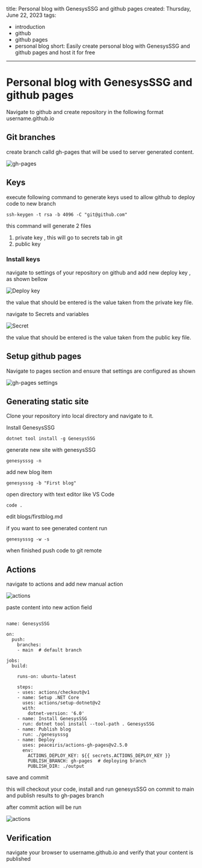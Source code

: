 title: Personal blog with GenesysSSG and github pages
created: Thursday, June 22, 2023
tags:
  - introduction
  - github
  - github pages
  - personal blog
short: Easily create personal blog with GenesysSSG and github pages and host it for free
---
# Personal blog with GenesysSSG and github pages

Navigate to github and create repository in the following format username.github.io

## Git branches
create branch calld gh-pages that will be used to server generated content.

![gh-pages](../images/blog3.png)

## Keys

execute following command to generate keys used to allow github to deploy code to new branch

```
ssh-keygen -t rsa -b 4096 -C "git@github.com"
```

this command will generate 2 files

1. private key , this will go to secrets tab in git 
2. public key 


### Install keys

navigate to settings of your repository on github and add new deploy key , as shown bellow

![Deploy key](../images/blog1.png)

the value that should be entered is the value taken from the private key file.

navigate to Secrets and variables 

![Secret](../images/blog2.png)

the value that should be entered is the value taken from the public key file.

## Setup github pages

Navigate to pages section and ensure that settings are configured as shown

![gh-pages settings](../images/blog4.png)

## Generating static site

Clone your repository into local directory and navigate to it.

Install GenesysSSG 

```
dotnet tool install -g GenesysSSG
```

generate new site with genesysSSG

```
genesysssg -n
```

add new blog item 

```
genesysssg -b "First blog"
```

open directory with text editor like VS Code

```
code .
```

edit blogs/firstblog.md

if you want to see generated content run 

```
genesysssg -w -s
```

when finished push code to git remote

## Actions

navigate to actions and add new manual action

![actions](../images/blog5.png)

paste content into new action field

```

name: GenesysSSG

on:
  push:
    branches:
    - main  # default branch

jobs:
  build:

    runs-on: ubuntu-latest

    steps:
    - uses: actions/checkout@v1
    - name: Setup .NET Core
      uses: actions/setup-dotnet@v2
      with:
        dotnet-version: '6.0'
    - name: Install GenesysSSG
      run: dotnet tool install --tool-path . GenesysSSG
    - name: Publish blog
      run: ./genesysssg
    - name: Deploy
      uses: peaceiris/actions-gh-pages@v2.5.0
      env:
        ACTIONS_DEPLOY_KEY: ${{ secrets.ACTIONS_DEPLOY_KEY }}
        PUBLISH_BRANCH: gh-pages  # deploying branch
        PUBLISH_DIR: ./output
```

save and commit

this will checkout your code, install and run genesysSSG on commit to main and publish results to gh-pages branch

after commit action will be run

![actions](../images/blog6.png)

## Verification

navigate your browser to username.github.io and verify that your content is published